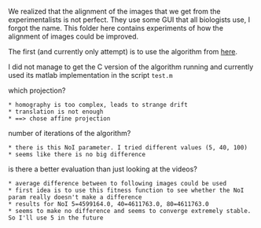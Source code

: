 
We realized that the alignment of the images that we get from the experimentalists is not perfect. They use some GUI that all biologists use, I forgot the name. This folder here contains experiments of how the alignment of images could be improved.

The first (and currently only attempt) is to use the algorithm from [here](http://xanthippi.ceid.upatras.gr/people/evangelidis/ecc/).

I did not manage to get the C version of the algorithm running and currently used its matlab implementation in the script `test.m`

which projection?

	* homography is too complex, leads to strange drift
	* translation is not enough
	* ==> chose affine projection

number of iterations of the algorithm?

	* there is this NoI parameter. I tried different values (5, 40, 100)
	* seems like there is no big difference

is there a better evaluation than just looking at the videos?

	* average difference between to following images could be used
	* first idea is to use this fitness function to see whether the NoI param really doesn't make a difference
	* results for NoI 5=4599164.0, 40=4611763.0, 80=4611763.0
	* seems to make no difference and seems to converge extremely stable. So I'll use 5 in the future



